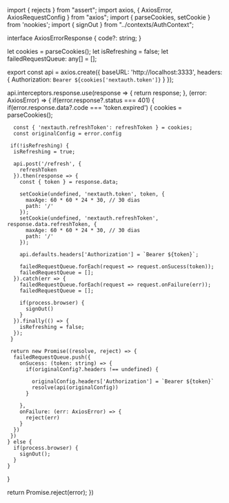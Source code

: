 import { rejects } from "assert";
import axios, { AxiosError, AxiosRequestConfig } from "axios";
import { parseCookies, setCookie } from 'nookies';
import { signOut } from "../contexts/AuthContext";

interface AxiosErrorResponse {
  code?: string;
}

let cookies = parseCookies();
let isRefreshing = false;
let failedRequestQueue: any[] = [];

export const api = axios.create({
  baseURL: 'http://localhost:3333',
  headers: {
    Authorization: `Bearer ${cookies['nextauth.token']}`
  }
});

api.interceptors.response.use(response => {
  return response;
}, (error: AxiosError<AxiosErrorResponse>) => {
  if(error.response?.status === 401) {
    if(error.response.data?.code === 'token.expired') {
      cookies = parseCookies();

      const { 'nextauth.refreshToken': refreshToken } = cookies;
      const originalConfig = error.config

     if(!isRefreshing) {
      isRefreshing = true;
      
      api.post('/refresh', {
        refreshToken
      }).then(response => {
        const { token } = response.data;

        setCookie(undefined, 'nextauth.token', token, {
          maxAge: 60 * 60 * 24 * 30, // 30 dias
          path: '/'
        });
        setCookie(undefined, 'nextauth.refreshToken', response.data.refreshToken, {
          maxAge: 60 * 60 * 24 * 30, // 30 dias
          path: '/'
        });

        api.defaults.headers['Authorization'] = `Bearer ${token}`;

        failedRequestQueue.forEach(request => request.onSucess(token));
        failedRequestQueue = [];
      }).catch(err => {
        failedRequestQueue.forEach(request => request.onFailure(err));
        failedRequestQueue = [];

        if(process.browser) {
          signOut()
        }
      }).finally(() => {
        isRefreshing = false;
      });
     }

     return new Promise((resolve, reject) => {
      failedRequestQueue.push({
        onSucess: (token: string) => {
          if(originalConfig?.headers !== undefined) {
            
            originalConfig.headers['Authorization'] = `Bearer ${token}`
            resolve(api(originalConfig))
          }

        },
        onFailure: (err: AxiosError) => {
          reject(err)
        }
      })
     })
    } else {
      if(process.browser) {
        signOut();
      }
    }
  }

  return Promise.reject(error);
})
